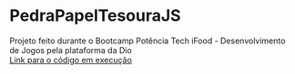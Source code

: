 # PedraPapelTesouraJS

Projeto feito durante o Bootcamp Potência Tech iFood - Desenvolvimento de Jogos pela plataforma da Dio <br>
[Link para o código em execução](https://joaogabrielssilva.github.io/PedraPapelTesouraJS/)
